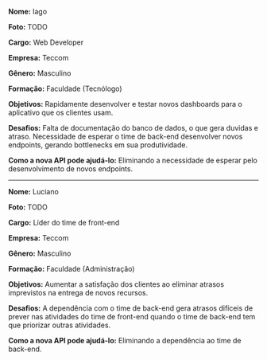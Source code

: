 **Nome:** Iago

**Foto:** TODO

**Cargo:** Web Developer

**Empresa:** Teccom

**Gênero:** Masculino

**Formação:** Faculdade (Tecnólogo)

**Objetivos:** Rapidamente desenvolver e testar novos dashboards para o aplicativo que os clientes usam.

**Desafios:** Falta de documentação do banco de dados, o que gera duvidas e atraso. Necessidade de esperar o time de back-end desenvolver novos endpoints, gerando bottlenecks em sua produtividade.

**Como a nova API pode ajudá-lo:** Eliminando a necessidade de esperar pelo desenvolvimento de novos endpoints.



---



**Nome:** Luciano

**Foto:** TODO

**Cargo:** Líder do time de front-end

**Empresa:** Teccom

**Gênero:** Masculino

**Formação:** Faculdade (Administração)

**Objetivos:** Aumentar a satisfação dos clientes ao eliminar atrasos imprevistos na entrega de novos recursos.

**Desafios:** A dependência com o time de back-end gera atrasos difíceis de prever nas atividades do time de front-end quando o time de back-end tem que priorizar outras atividades.

**Como a nova API pode ajudá-lo:** Eliminando a dependência ao time de back-end.

